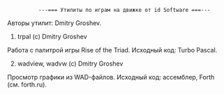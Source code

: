 ﻿              ---=== Утилиты по играм на движке от id Software ===---

Авторы утилит: Dmitry Groshev.

1. trpal (c) Dmitry Groshev

Работа с палитрой игры Rise of the Triad. Исходный код: Turbo Pascal.

2. wadview, wadvw (c) Dmitry Groshev

Просмотр графики из WAD-файлов. Исходный код: ассемблер, Forth (см. forth.ru).